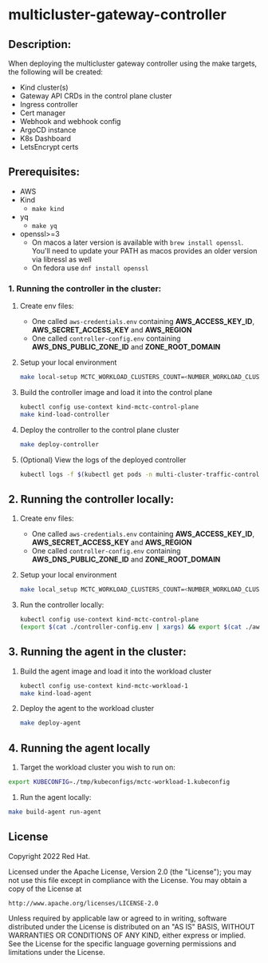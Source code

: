 # multicluster-gateway-controller

## Description:
When deploying the multicluster gateway controller using the make targets, the following will be created: 
* Kind cluster(s)
* Gateway API CRDs in the control plane cluster
* Ingress controller
* Cert manager
* Webhook and webhook config
* ArgoCD instance
* K8s Dashboard
* LetsEncrypt certs
	


## Prerequisites:
* AWS
* Kind 
    * `make kind`
* yq 
    * `make yq`
* openssl>=3
    * On macos a later version is available with `brew install openssl`. You'll need to update your PATH as macos provides an older version via libressl as well
    * On fedora use `dnf install openssl`

### 1. Running the controller in the cluster:
1. Create env files:
    * One called `aws-credentials.env` containing **AWS_ACCESS_KEY_ID**, **AWS_SECRET_ACCESS_KEY** and **AWS_REGION**
    * One called `controller-config.env` containing **AWS_DNS_PUBLIC_ZONE_ID** and **ZONE_ROOT_DOMAIN**

1. Setup your local environment 
    ```sh
    make local-setup MCTC_WORKLOAD_CLUSTERS_COUNT=<NUMBER_WORKLOAD_CLUSTER>
    ```  
1. Build the controller image and load it into the control plane
    ```sh
   kubectl config use-context kind-mctc-control-plane 
   make kind-load-controller
    ```

1. Deploy the controller to the control plane cluster
    ```sh
    make deploy-controller
    ```

1. (Optional) View the logs of the deployed controller
    ```sh
    kubectl logs -f $(kubectl get pods -n multi-cluster-traffic-controller-system | grep "mctc-" | awk '{print $1}') -n multi-cluster-traffic-controller-system
    ```

## 2. Running the controller locally:
1. Create env files:
    * One called `aws-credentials.env` containing **AWS_ACCESS_KEY_ID**, **AWS_SECRET_ACCESS_KEY** and **AWS_REGION**
    * One called `controller-config.env` containing **AWS_DNS_PUBLIC_ZONE_ID** and **ZONE_ROOT_DOMAIN**

1.  Setup your local environment 

    ```sh
    make local_setup MCTC_WORKLOAD_CLUSTERS_COUNT=<NUMBER_WORKLOAD_CLUSTER>
    ```

1. Run the controller locally:
    ```sh
    kubectl config use-context kind-mctc-control-plane 
    (export $(cat ./controller-config.env | xargs) && export $(cat ./aws-credentials.env | xargs) && make build-controller install run-controller)
    ```

## 3. Running the agent in the cluster:
1. Build the agent image and load it into the workload cluster
    ```sh
    kubectl config use-context kind-mctc-workload-1 
    make kind-load-agent
    ```

1. Deploy the agent to the workload cluster
    ```sh
    make deploy-agent
    ```
    
## 4. Running the agent locally
1. Target the workload cluster you wish to run on:
```sh
export KUBECONFIG=./tmp/kubeconfigs/mctc-workload-1.kubeconfig
```
1. Run the agent locally:
```sh
make build-agent run-agent
```

## License

Copyright 2022 Red Hat.

Licensed under the Apache License, Version 2.0 (the "License");
you may not use this file except in compliance with the License.
You may obtain a copy of the License at

    http://www.apache.org/licenses/LICENSE-2.0

Unless required by applicable law or agreed to in writing, software
distributed under the License is distributed on an "AS IS" BASIS,
WITHOUT WARRANTIES OR CONDITIONS OF ANY KIND, either express or implied.
See the License for the specific language governing permissions and
limitations under the License.

